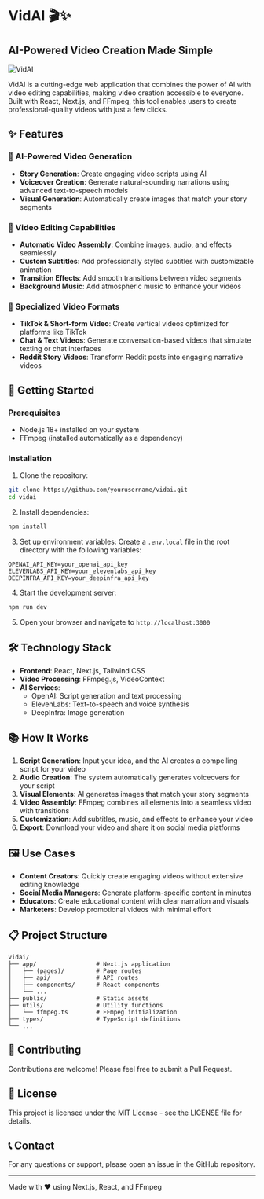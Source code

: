 # VidAI 🎬✨

## AI-Powered Video Creation Made Simple

![VidAI](https://github.com/user-attachments/assets/a74a6fa9-18e3-4243-9bbe-eb9b6fb520dc)

VidAI is a cutting-edge web application that combines the power of AI with video editing capabilities, making video creation accessible to everyone. Built with React, Next.js, and FFmpeg, this tool enables users to create professional-quality videos with just a few clicks.

## ✨ Features

### 🤖 AI-Powered Video Generation
- **Story Generation**: Create engaging video scripts using AI
- **Voiceover Creation**: Generate natural-sounding narrations using advanced text-to-speech models
- **Visual Generation**: Automatically create images that match your story segments

### 🎥 Video Editing Capabilities
- **Automatic Video Assembly**: Combine images, audio, and effects seamlessly
- **Custom Subtitles**: Add professionally styled subtitles with customizable animation
- **Transition Effects**: Add smooth transitions between video segments
- **Background Music**: Add atmospheric music to enhance your videos

### 🧩 Specialized Video Formats
- **TikTok & Short-form Video**: Create vertical videos optimized for platforms like TikTok
- **Chat & Text Videos**: Generate conversation-based videos that simulate texting or chat interfaces
- **Reddit Story Videos**: Transform Reddit posts into engaging narrative videos

## 🚀 Getting Started

### Prerequisites
- Node.js 18+ installed on your system
- FFmpeg (installed automatically as a dependency)

### Installation

1. Clone the repository:
```bash
git clone https://github.com/yourusername/vidai.git
cd vidai
```

2. Install dependencies:
```bash
npm install
```

3. Set up environment variables:
Create a `.env.local` file in the root directory with the following variables:
```
OPENAI_API_KEY=your_openai_api_key
ELEVENLABS_API_KEY=your_elevenlabs_api_key
DEEPINFRA_API_KEY=your_deepinfra_api_key
```

4. Start the development server:
```bash
npm run dev
```

5. Open your browser and navigate to `http://localhost:3000`

## 🛠️ Technology Stack

- **Frontend**: React, Next.js, Tailwind CSS
- **Video Processing**: FFmpeg.js, VideoContext
- **AI Services**:
  - OpenAI: Script generation and text processing
  - ElevenLabs: Text-to-speech and voice synthesis
  - DeepInfra: Image generation

## 📚 How It Works

1. **Script Generation**: Input your idea, and the AI creates a compelling script for your video
2. **Audio Creation**: The system automatically generates voiceovers for your script
3. **Visual Elements**: AI generates images that match your story segments
4. **Video Assembly**: FFmpeg combines all elements into a seamless video with transitions
5. **Customization**: Add subtitles, music, and effects to enhance your video
6. **Export**: Download your video and share it on social media platforms

## 🖼️ Use Cases

- **Content Creators**: Quickly create engaging videos without extensive editing knowledge
- **Social Media Managers**: Generate platform-specific content in minutes
- **Educators**: Create educational content with clear narration and visuals
- **Marketers**: Develop promotional videos with minimal effort

## 📋 Project Structure

```
vidai/
├── app/                 # Next.js application
│   ├── (pages)/         # Page routes
│   ├── api/             # API routes
│   ├── components/      # React components
│   └── ...
├── public/              # Static assets
├── utils/               # Utility functions
│   └── ffmpeg.ts        # FFmpeg initialization
├── types/               # TypeScript definitions
└── ...
```

## 🤝 Contributing

Contributions are welcome! Please feel free to submit a Pull Request.

## 📄 License

This project is licensed under the MIT License - see the LICENSE file for details.

## 📞 Contact

For any questions or support, please open an issue in the GitHub repository.

---

Made with ❤️ using Next.js, React, and FFmpeg
